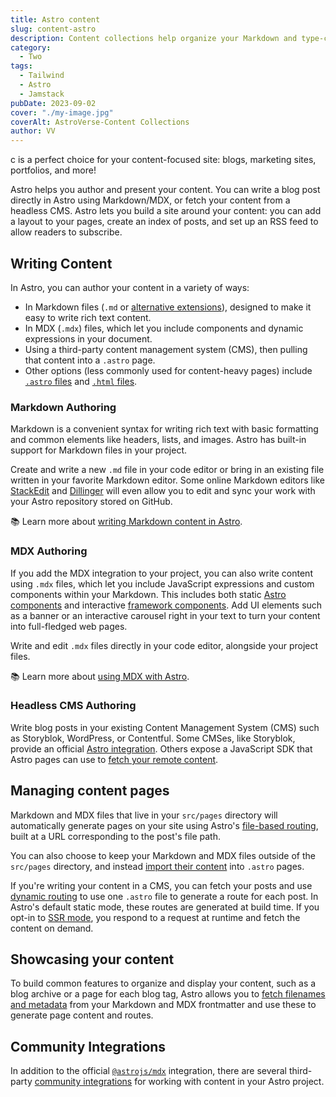 ```yaml
---
title: Astro content
slug: content-astro
description: Content collections help organize your Markdown and type-check your frontmatter with schemas.
category:
  - Two
tags:
  - Tailwind
  - Astro
  - Jamstack
pubDate: 2023-09-02
cover: "./my-image.jpg"
coverAlt: AstroVerse-Content Collections
author: VV
---
```


c is a perfect choice for your content-focused site: blogs, marketing sites, portfolios, and more!

Astro helps you author and present your content. You can write a blog post directly in Astro using Markdown/MDX, or fetch your content from a headless CMS. Astro lets you build a site around your content: you can add a layout to your pages, create an index of posts, and set up an RSS feed to allow readers to subscribe.

## Writing Content

In Astro, you can author your content in a variety of ways:

- In Markdown files (`.md` or [alternative extensions](/en/guides/markdown-content/)), designed to make it easy to write rich text content.
- In MDX (`.mdx`) files, which let you include components and dynamic expressions in your document.
- Using a third-party content management system (CMS), then pulling that content into a `.astro` page.
- Other options (less commonly used for content-heavy pages) include [`.astro` files](/en/core-concepts/astro-pages/#astro-pages) and [`.html` files](/en/core-concepts/astro-pages/#html-pages).

### Markdown Authoring

Markdown is a convenient syntax for writing rich text with basic formatting and common elements like headers, lists, and images. Astro has built-in support for Markdown files in your project.

Create and write a new `.md` file in your code editor or bring in an existing file written in your favorite Markdown editor. Some online Markdown editors like [StackEdit](https://stackedit.io/) and [Dillinger](https://dillinger.io) will even allow you to edit and sync your work with your Astro repository stored on GitHub.

📚 Learn more about [writing Markdown content in Astro](/en/guides/markdown-content/).

### MDX Authoring

If you add the MDX integration to your project, you can also write content using `.mdx` files, which let you include JavaScript expressions and custom components within your Markdown. This includes both static [Astro components](/en/core-concepts/astro-components/) and interactive [framework components](/en/core-concepts/framework-components/). Add UI elements such as a banner or an interactive carousel right in your text to turn your content into full-fledged web pages.

Write and edit `.mdx` files directly in your code editor, alongside your project files.

📚 Learn more about [using MDX with Astro](/en/guides/integrations-guide/mdx/).

### Headless CMS Authoring

Write blog posts in your existing Content Management System (CMS) such as Storyblok, WordPress, or Contentful. Some CMSes, like Storyblok, provide an official [Astro integration](https://www.storyblok.com/mp/announcing-storyblok-astro). Others expose a JavaScript SDK that Astro pages can use to [fetch your remote content](/en/guides/data-fetching/#fetch-from-a-headless-cms).

## Managing content pages

Markdown and MDX files that live in your `src/pages` directory will automatically generate pages on your site using Astro's [file-based routing](/en/core-concepts/routing/), built at a URL corresponding to the post's file path.

You can also choose to keep your Markdown and MDX files outside of the `src/pages` directory, and instead [import their content](/en/guides/markdown-content/#importing-markdown) into `.astro` pages.

If you're writing your content in a CMS, you can fetch your posts and use [dynamic routing](/en/core-concepts/routing/#dynamic-routes) to use one `.astro` file to generate a route for each post. In Astro's default static mode, these routes are generated at build time. If you opt-in to [SSR mode](/en/guides/server-side-rendering/), you respond to a request at runtime and fetch the content on demand.

## Showcasing your content

To build common features to organize and display your content, such as a blog archive or a page for each blog tag, Astro allows you to [fetch filenames and metadata](/en/reference/api-reference/#astroglob) from your Markdown and MDX frontmatter and use these to generate page content and routes.

## Community Integrations

In addition to the official [`@astrojs/mdx`](/en/guides/integrations-guide/mdx/) integration, there are several third-party [community integrations](https://astro.build/integrations/?search=&categories%5B%5D=css%2Bui) for working with content in your Astro project.
